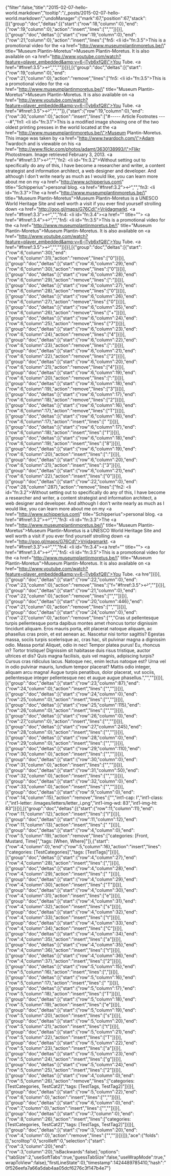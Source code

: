 {"filter":false,"title":"2015-02-07-hello-world.markdown","tooltip":"/_posts/2015-02-07-hello-world.markdown","undoManager":{"mark":67,"position":67,"stack":[[{"group":"doc","deltas":[{"start":{"row":18,"column":0},"end":{"row":19,"column":0},"action":"insert","lines":["",""]}]}],[{"group":"doc","deltas":[{"start":{"row":19,"column":0},"end":{"row":21,"column":0},"action":"insert","lines":["fn5: <li id=\"fn:3.5\">This is a promotional video for the <a href=\"http://www.museumplantinmoretus.be/\" title=\"Museum Plantin-Moretus\">Museum Plantin-Moretus</a>. It is also available on <a href=\"http://www.youtube.com/watch?feature=player_embedded&amp;v=6-jTyb6xfQ8\">You Tube</a>. <a href=\"#fnref:3.5\">&#8617;</a></li>","",""]}]}],[{"group":"doc","deltas":[{"start":{"row":19,"column":0},"end":{"row":21,"column":0},"action":"remove","lines":["fn5: <li id=\"fn:3.5\">This is a promotional video for the <a href=\"http://www.museumplantinmoretus.be/\" title=\"Museum Plantin-Moretus\">Museum Plantin-Moretus</a>. It is also available on <a href=\"http://www.youtube.com/watch?feature=player_embedded&amp;v=6-jTyb6xfQ8\">You Tube</a>. <a href=\"#fnref:3.5\">&#8617;</a></li>","",""]},{"start":{"row":19,"column":0},"end":{"row":30,"column":0},"action":"insert","lines":["#----- Article Footnotes -----#","fn1: <li id=\"fn:3.1\">This is a modified image showing one of the two oldest printing presses in the world located at the <a href=\"http://www.museumplantinmoretus.be/\">Museum Plantin-Moretus</a>. This image was taken by <a href=\"http://www.twardoch.com/\">Adam Twardoch</a> and is viewable on his <a href=\"http://www.flickr.com/photos/adamt/3630138993/\">Flikr Photostream</a>. Image retrieved February 3, 2013. <a href=\"#fnref:3.1\">&#8617;</a></li>","","fn2: <li id=\"fn:3.2\">Without setting out to specifically do any of this, I have become a researcher and writer, a content strategist and information architect, a web designer and developer. And although I don't write nearly as much as I would like, you can learn more about me on my <a href=\"http://www.schipperius.com\" title=\"Schipperius\">personal blog</a>. <a href=\"#fnref:3.2\">&#8617;</a></li>","","fn3: <li id=\"fn:3.3\">The <a href=\"http://www.museumplantinmoretus.be/\" title=\"Museum Plantin-Moretus\">Museum Plantin-Moretus</a> is a UNESCO World Heritage Site and well worth a visit if you ever find yourself strolling down <a href=\"http://goo.gl/maps/G76Cd\">Vrijdagmarkt</a>. <a href=\"#fnref:3.3\">&#8617;</a></li>","","fn4: <li id=\"fn:3.4\"><a href=\"\" title=\"\"></a> <a href=\"#fnref:3.4\">&#8617;</a></li>","","fn5: <li id=\"fn:3.5\">This is a promotional video for the <a href=\"http://www.museumplantinmoretus.be/\" title=\"Museum Plantin-Moretus\">Museum Plantin-Moretus</a>. It is also available on <a href=\"http://www.youtube.com/watch?feature=player_embedded&amp;v=6-jTyb6xfQ8\">You Tube</a>. <a href=\"#fnref:3.5\">&#8617;</a></li>","",""]}]}],[{"group":"doc","deltas":[{"start":{"row":6,"column":30},"end":{"row":6,"column":31},"action":"remove","lines":["0"]}]}],[{"group":"doc","deltas":[{"start":{"row":6,"column":29},"end":{"row":6,"column":30},"action":"remove","lines":["0"]}]}],[{"group":"doc","deltas":[{"start":{"row":6,"column":28},"end":{"row":6,"column":29},"action":"remove","lines":[":"]}]}],[{"group":"doc","deltas":[{"start":{"row":6,"column":27},"end":{"row":6,"column":28},"action":"remove","lines":["0"]}]}],[{"group":"doc","deltas":[{"start":{"row":6,"column":26},"end":{"row":6,"column":27},"action":"remove","lines":["0"]}]}],[{"group":"doc","deltas":[{"start":{"row":6,"column":25},"end":{"row":6,"column":26},"action":"remove","lines":["+"]}]}],[{"group":"doc","deltas":[{"start":{"row":6,"column":24},"end":{"row":6,"column":25},"action":"remove","lines":["7"]}]}],[{"group":"doc","deltas":[{"start":{"row":6,"column":23},"end":{"row":6,"column":24},"action":"remove","lines":["4"]}]}],[{"group":"doc","deltas":[{"start":{"row":6,"column":22},"end":{"row":6,"column":23},"action":"remove","lines":[":"]}]}],[{"group":"doc","deltas":[{"start":{"row":6,"column":21},"end":{"row":6,"column":22},"action":"remove","lines":["2"]}]}],[{"group":"doc","deltas":[{"start":{"row":6,"column":20},"end":{"row":6,"column":21},"action":"remove","lines":["4"]}]}],[{"group":"doc","deltas":[{"start":{"row":6,"column":19},"end":{"row":6,"column":20},"action":"remove","lines":[":"]}]}],[{"group":"doc","deltas":[{"start":{"row":6,"column":18},"end":{"row":6,"column":19},"action":"remove","lines":["3"]}]}],[{"group":"doc","deltas":[{"start":{"row":6,"column":17},"end":{"row":6,"column":18},"action":"remove","lines":["2"]}]}],[{"group":"doc","deltas":[{"start":{"row":6,"column":16},"end":{"row":6,"column":17},"action":"remove","lines":["T"]}]}],[{"group":"doc","deltas":[{"start":{"row":6,"column":16},"end":{"row":6,"column":17},"action":"insert","lines":[" "]}]}],[{"group":"doc","deltas":[{"start":{"row":6,"column":17},"end":{"row":6,"column":18},"action":"insert","lines":["1"]}]}],[{"group":"doc","deltas":[{"start":{"row":6,"column":18},"end":{"row":6,"column":19},"action":"insert","lines":["8"]}]}],[{"group":"doc","deltas":[{"start":{"row":6,"column":19},"end":{"row":6,"column":20},"action":"insert","lines":[":"]}]}],[{"group":"doc","deltas":[{"start":{"row":6,"column":20},"end":{"row":6,"column":21},"action":"insert","lines":["3"]}]}],[{"group":"doc","deltas":[{"start":{"row":6,"column":21},"end":{"row":6,"column":22},"action":"insert","lines":["0"]}]}],[{"group":"doc","deltas":[{"start":{"row":22,"column":0},"end":{"row":28,"column":287},"action":"remove","lines":["fn2: <li id=\"fn:3.2\">Without setting out to specifically do any of this, I have become a researcher and writer, a content strategist and information architect, a web designer and developer. And although I don't write nearly as much as I would like, you can learn more about me on my <a href=\"http://www.schipperius.com\" title=\"Schipperius\">personal blog</a>. <a href=\"#fnref:3.2\">&#8617;</a></li>","","fn3: <li id=\"fn:3.3\">The <a href=\"http://www.museumplantinmoretus.be/\" title=\"Museum Plantin-Moretus\">Museum Plantin-Moretus</a> is a UNESCO World Heritage Site and well worth a visit if you ever find yourself strolling down <a href=\"http://goo.gl/maps/G76Cd\">Vrijdagmarkt</a>. <a href=\"#fnref:3.3\">&#8617;</a></li>","","fn4: <li id=\"fn:3.4\"><a href=\"\" title=\"\"></a> <a href=\"#fnref:3.4\">&#8617;</a></li>","","fn5: <li id=\"fn:3.5\">This is a promotional video for the <a href=\"http://www.museumplantinmoretus.be/\" title=\"Museum Plantin-Moretus\">Museum Plantin-Moretus</a>. It is also available on <a href=\"http://www.youtube.com/watch?feature=player_embedded&amp;v=6-jTyb6xfQ8\">You Tube</a>. <a hre"]}]}],[{"group":"doc","deltas":[{"start":{"row":22,"column":0},"end":{"row":23,"column":0},"action":"remove","lines":["f=\"#fnref:3.5\">&#8617;</a></li>",""]}]}],[{"group":"doc","deltas":[{"start":{"row":21,"column":0},"end":{"row":22,"column":0},"action":"remove","lines":["",""]}]}],[{"group":"doc","deltas":[{"start":{"row":20,"column":446},"end":{"row":21,"column":0},"action":"remove","lines":["",""]}]}],[{"group":"doc","deltas":[{"start":{"row":24,"column":0},"end":{"row":27,"column":0},"action":"remove","lines":["","Cras ut pellentesque turpis pellentesque porta dapibus montes amet rhoncus tortor dignissim tincidunt aliquam. Eros mauris porta, elit placerat natoque aliquam, ac phasellus cras proin, et est aenean ac. Nascetur nisi tortor sagittis? Egestas massa, sociis turpis scelerisque ac, cras hac, sit pulvinar magna a dignissim odio. Massa porta! Aliquet, odio in nec! Tempor platea purus! Eu, rhoncus in? Tortor tristique! Dignissim sit habitasse duis risus tristique, auctor ultrices et dis? Quis magna facilisis, quis vel magnis, adipiscing turpis? Cursus cras ridiculus lacus. Natoque nec, enim lectus natoque est? Urna vel in odio pulvinar mauris, lundium tempor placerat? Mattis odio integer, aliquam arcu magna! Augue turpis penatibus, dolor placerat, vut sociis, pellentesque integer pellentesque nec et augue augue phasellus.","",""]}]}],[{"group":"doc","deltas":[{"start":{"row":23,"column":87},"end":{"row":24,"column":0},"action":"insert","lines":["",""]}]}],[{"group":"doc","deltas":[{"start":{"row":24,"column":0},"end":{"row":25,"column":0},"action":"insert","lines":["",""]}]}],[{"group":"doc","deltas":[{"start":{"row":25,"column":115},"end":{"row":26,"column":0},"action":"insert","lines":["",""]}]}],[{"group":"doc","deltas":[{"start":{"row":26,"column":0},"end":{"row":27,"column":0},"action":"insert","lines":["",""]}]}],[{"group":"doc","deltas":[{"start":{"row":27,"column":245},"end":{"row":28,"column":0},"action":"insert","lines":["",""]}]}],[{"group":"doc","deltas":[{"start":{"row":28,"column":0},"end":{"row":29,"column":0},"action":"insert","lines":["",""]}]}],[{"group":"doc","deltas":[{"start":{"row":29,"column":110},"end":{"row":30,"column":0},"action":"insert","lines":["",""]}]}],[{"group":"doc","deltas":[{"start":{"row":30,"column":0},"end":{"row":31,"column":0},"action":"insert","lines":["",""]}]}],[{"group":"doc","deltas":[{"start":{"row":31,"column":50},"end":{"row":32,"column":0},"action":"insert","lines":["",""]}]}],[{"group":"doc","deltas":[{"start":{"row":32,"column":0},"end":{"row":33,"column":0},"action":"insert","lines":["",""]}]}],[{"group":"doc","deltas":[{"start":{"row":9,"column":0},"end":{"row":14,"column":15},"action":"remove","lines":["","int1-cap: I","int1-class: i","int1-letter: /images/letters/letter_i.png","int1-img-wd: 83","int1-img-ht: 83"]}]}],[{"group":"doc","deltas":[{"start":{"row":11,"column":11},"end":{"row":11,"column":12},"action":"insert","lines":["I"]}]}],[{"group":"doc","deltas":[{"start":{"row":11,"column":12},"end":{"row":11,"column":13},"action":"insert","lines":[" "]}]}],[{"group":"doc","deltas":[{"start":{"row":4,"column":0},"end":{"row":5,"column":19},"action":"remove","lines":["categories: [Front, Mustard, Time]","tags: [When, Where]"]},{"start":{"row":4,"column":0},"end":{"row":5,"column":16},"action":"insert","lines":["categories: [TestCategories]","tags: [TestTags]"]}]}],[{"group":"doc","deltas":[{"start":{"row":4,"column":27},"end":{"row":4,"column":28},"action":"insert","lines":[","]}]}],[{"group":"doc","deltas":[{"start":{"row":4,"column":28},"end":{"row":4,"column":29},"action":"insert","lines":[" "]}]}],[{"group":"doc","deltas":[{"start":{"row":4,"column":29},"end":{"row":4,"column":30},"action":"insert","lines":["T"]}]}],[{"group":"doc","deltas":[{"start":{"row":4,"column":30},"end":{"row":4,"column":31},"action":"insert","lines":["e"]}]}],[{"group":"doc","deltas":[{"start":{"row":4,"column":31},"end":{"row":4,"column":32},"action":"insert","lines":["s"]}]}],[{"group":"doc","deltas":[{"start":{"row":4,"column":32},"end":{"row":4,"column":33},"action":"insert","lines":["t"]}]}],[{"group":"doc","deltas":[{"start":{"row":4,"column":33},"end":{"row":4,"column":34},"action":"insert","lines":["C"]}]}],[{"group":"doc","deltas":[{"start":{"row":4,"column":34},"end":{"row":4,"column":35},"action":"insert","lines":["a"]}]}],[{"group":"doc","deltas":[{"start":{"row":4,"column":35},"end":{"row":4,"column":36},"action":"insert","lines":["t"]}]}],[{"group":"doc","deltas":[{"start":{"row":4,"column":36},"end":{"row":4,"column":37},"action":"insert","lines":["2"]}]}],[{"group":"doc","deltas":[{"start":{"row":5,"column":15},"end":{"row":5,"column":16},"action":"insert","lines":[","]}]}],[{"group":"doc","deltas":[{"start":{"row":5,"column":16},"end":{"row":5,"column":17},"action":"insert","lines":[" "]}]}],[{"group":"doc","deltas":[{"start":{"row":5,"column":17},"end":{"row":5,"column":18},"action":"insert","lines":["T"]}]}],[{"group":"doc","deltas":[{"start":{"row":5,"column":18},"end":{"row":5,"column":19},"action":"insert","lines":["e"]}]}],[{"group":"doc","deltas":[{"start":{"row":5,"column":19},"end":{"row":5,"column":20},"action":"insert","lines":["s"]}]}],[{"group":"doc","deltas":[{"start":{"row":5,"column":20},"end":{"row":5,"column":21},"action":"insert","lines":["t"]}]}],[{"group":"doc","deltas":[{"start":{"row":5,"column":21},"end":{"row":5,"column":22},"action":"insert","lines":["T"]}]}],[{"group":"doc","deltas":[{"start":{"row":5,"column":22},"end":{"row":5,"column":23},"action":"insert","lines":["a"]}]}],[{"group":"doc","deltas":[{"start":{"row":5,"column":23},"end":{"row":5,"column":24},"action":"insert","lines":["g"]}]}],[{"group":"doc","deltas":[{"start":{"row":5,"column":24},"end":{"row":5,"column":25},"action":"insert","lines":["2"]}]}],[{"group":"doc","deltas":[{"start":{"row":4,"column":0},"end":{"row":5,"column":26},"action":"remove","lines":["categories: [TestCategories, TestCat2]","tags: [TestTags, TestTag2]"]}]}],[{"group":"doc","deltas":[{"start":{"row":5,"column":22},"end":{"row":6,"column":0},"action":"insert","lines":["",""]}]}],[{"group":"doc","deltas":[{"start":{"row":6,"column":0},"end":{"row":7,"column":0},"action":"insert","lines":["",""]}]}],[{"group":"doc","deltas":[{"start":{"row":7,"column":0},"end":{"row":8,"column":26},"action":"insert","lines":["categories: [TestCategories, TestCat2]","tags: [TestTags, TestTag2]"]}]}],[{"group":"doc","deltas":[{"start":{"row":3,"column":20},"end":{"row":4,"column":0},"action":"remove","lines":["",""]}]}]]},"ace":{"folds":[],"scrolltop":0,"scrollleft":0,"selection":{"start":{"row":3,"column":20},"end":{"row":3,"column":20},"isBackwards":false},"options":{"tabSize":2,"useSoftTabs":true,"guessTabSize":false,"useWrapMode":true,"wrapToView":false},"firstLineState":0},"timestamp":1424489785410,"hash":"0f526eefa7a66a5dab4aa05dcf6276c3f147b4e7"}
